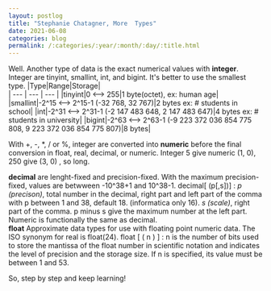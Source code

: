 ```yaml
---
layout: postlog
title: "Stephanie Chatagner, More  Types"
date: 2021-06-08
categories: blog
permalink: /:categories/:year/:month/:day/:title.html
---
```


Well. 
Another type of data is the exact numerical values with **integer**. Integer are tinyint, smallint, int, and bigint. It's better to use the smallest type. 
|Type|Range|Storage|     
| --- | --- | --- | 
|tinyint|0 <--> 255|1 byte(octet), ex: human age|
|smallint|-2^15 <--> 2^15-1 (-32 768, 32 767)|2 bytes ex: # students in school|
|int|-2^31 <--> 2^31-1 (-2 147 483 648, 2 147 483 647)|4 bytes ex: # students in university|
|bigint|-2^63 <--> 2^63-1 (-9 223 372 036 854 775 808, 9 223 372 036 854 775 807)|8 bytes|    

With +, -, \*, / or %, integer are converted into **numeric** before the final conversion in float, real, decimal, or numeric. Integer 5 give numeric (1, 0), 250 give (3, 0) , so long.

**decimal** are lenght-fixed and precision-fixed. With the maximum precision-fixed, values are betwween -10^38+1 and 10^38-1. decimal[ (p[,s])] : *p (precison)*, total number in the decimal, right part and left part of the comma with p between 1 and 38, default 18. (informatica only 16). *s (scale)*, right part of the comma. p minus s give the maximum number at the left part. Numeric is functionally the same as decimal.   
**float** Approximate data types for use with floating point numeric data. The ISO synonym for real is float(24). float [ ( n ) ] : n is the number of bits used to store the mantissa of the float number in scientific notation and indicates the level of precision and the storage size. If n is specified, its value must be between 1 and 53.    






So, step by step and keep learning!
